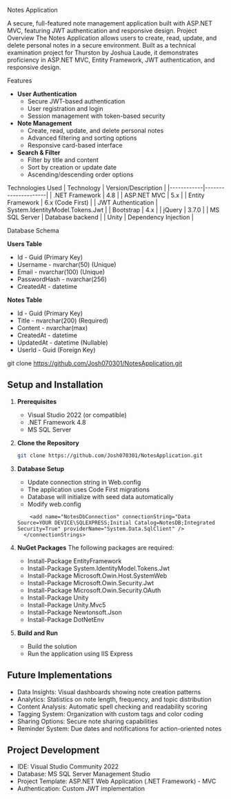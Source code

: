 Notes Application

A secure, full-featured note management application built with ASP.NET MVC, featuring JWT authentication and responsive design.
Project Overview
The Notes Application allows users to create, read, update, and delete personal notes in a secure environment. Built as a technical examination project for Thurston by Joshua Laude, it demonstrates proficiency in ASP.NET MVC, Entity Framework, JWT authentication, and responsive design.

Features

- **User Authentication**
	- Secure JWT-based authentication
	- User registration and login
	- Session management with token-based security
- **Note Management**
	- Create, read, update, and delete personal notes
	- Advanced filtering and sorting options
	- Responsive card-based interface
- **Search & Filter**
	- Filter by title and content
	- Sort by creation or update date
	- Ascending/descending order options

Technologies Used
| Technology | Version/Description |
|------------|---------------------|
| .NET Framework | 4.8 |
| ASP.NET MVC | 5.x |
| Entity Framework | 6.x (Code First) |
| JWT Authentication | System.IdentityModel.Tokens.Jwt |
| Bootstrap | 4.x |
| jQuery | 3.7.0 |
| MS SQL Server | Database backend |
| Unity | Dependency Injection |

Database Schema


**Users Table**
- Id - Guid (Primary Key)
- Username - nvarchar(50) (Unique)
- Email - nvarchar(100) (Unique)
- PasswordHash - nvarchar(256)
- CreatedAt - datetime

**Notes Table**
- Id - Guid (Primary Key)
- Title - nvarchar(200) (Required)
- Content - nvarchar(max)
- CreatedAt - datetime
- UpdatedAt - datetime (Nullable)
- UserId - Guid (Foreign Key)

git clone https://github.com/Josh070301/NotesApplication.git

## Setup and Installation

1. **Prerequisites**
	- Visual Studio 2022 (or compatible)
	- .NET Framework 4.8
	- MS SQL Server

2. **Clone the Repository**
	```sh
	git clone https://github.com/Josh070301/NotesApplication.git
	```

3. **Database Setup**
	- Update connection string in Web.config
	- The application uses Code First migrations
	- Database will initialize with seed data automatically
	- Modify web.config
	```<connectionStrings>
		<add name="NotesDbConnection" connectionString="Data Source=YOUR DEVICE\SQLEXPRESS;Initial Catalog=NotesDB;Integrated Security=True" providerName="System.Data.SqlClient" />
	  </connectionStrings>
	```

4. **NuGet Packages**
	The following packages are required:
	- Install-Package EntityFramework
	- Install-Package System.IdentityModel.Tokens.Jwt
	- Install-Package Microsoft.Owin.Host.SystemWeb
	- Install-Package Microsoft.Owin.Security.Jwt
	- Install-Package Microsoft.Owin.Security.OAuth
	- Install-Package Unity
	- Install-Package Unity.Mvc5
	- Install-Package Newtonsoft.Json
	- Install-Package DotNetEnv

5. **Build and Run**
	- Build the solution
	- Run the application using IIS Express


## Future Implementations
- Data Insights: Visual dashboards showing note creation patterns
- Analytics: Statistics on note length, frequency, and topic distribution
- Content Analysis: Automatic spell checking and readability scoring
- Tagging System: Organization with custom tags and color coding
- Sharing Options: Secure note sharing capabilities
- Reminder System: Due dates and notifications for action-oriented notes


## Project Development
- IDE: Visual Studio Community 2022
- Database: MS SQL Server Management Studio
- Project Template: ASP.NET Web Application (.NET Framework) - MVC
- Authentication: Custom JWT implementation
